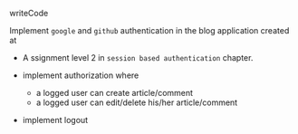 writeCode

Implement `google` and `github` authentication in the blog application created at

- A ssignment level 2 in `session based authentication` chapter.

- implement authorization where

  - a logged user can create article/comment
  - a logged user can edit/delete his/her article/comment

- implement logout
